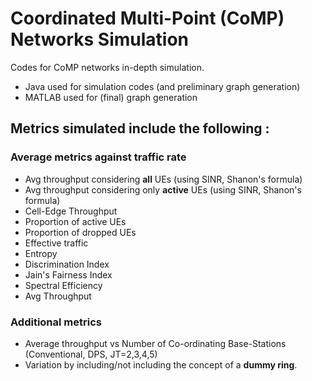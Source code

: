 # Coordinated Multi-Point (CoMP) Networks Simulation
Codes for CoMP networks in-depth simulation. 
 
* Java used for simulation codes (and preliminary graph generation)
* MATLAB used for (final) graph generation

## Metrics simulated include the following :

### Average metrics against traffic rate

- Avg throughput considering **all** UEs (using SINR, Shanon's formula)
- Avg throughput considering only **active** UEs (using SINR, Shanon's formula)
- Cell-Edge Throughput
- Proportion of active UEs
- Proportion of dropped UEs
- Effective traffic
- Entropy
- Discrimination Index
- Jain's Fairness Index
- Spectral Efficiency
- Avg Throughput

### Additional metrics

- Average throughput vs Number of Co-ordinating Base-Stations (Conventional, DPS, JT=2,3,4,5)
- Variation by including/not including the concept of a **dummy ring**.
